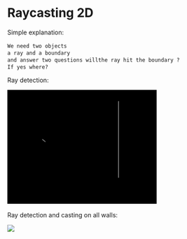 # Raycasting 2D

Simple explanation:

    We need two objects 
    a ray and a boundary
    and answer two questions willthe ray hit the boundary ?
    If yes where?

Ray detection:

![](ray_detection.gif)

Ray detection and casting on all walls:

![](ray_casting.gif)
